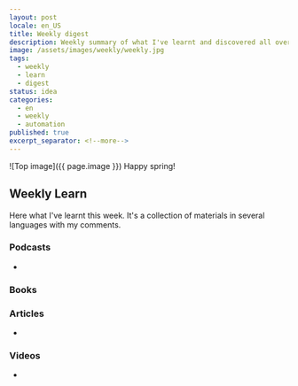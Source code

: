 ```yaml
---
layout: post
locale: en_US
title: Weekly digest
description: Weekly summary of what I've learnt and discovered all over there.
image: /assets/images/weekly/weekly.jpg
tags:
  - weekly
  - learn
  - digest
status: idea
categories:
  - en
  - weekly
  - automation
published: true
excerpt_separator: <!--more-->
---
```

![Top image]({{ page.image }})
Happy spring! 

<!--more-->

## Weekly Learn
Here what I've learnt this week. It's a collection of materials  in several languages with my comments.

### Podcasts
- 
### Books

### Articles
- 
### Videos
- 